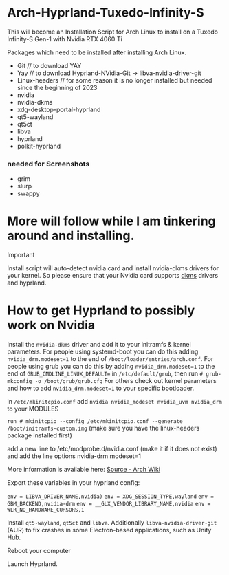 # Arch-Hyprland-Tuxedo-Infinity-S
This will become an Installation Script for Arch Linux to install on a Tuxedo Infinity-S Gen-1 with Nvidia RTX 4060 Ti


Packages which need to be installed after installing Arch Linux.

- Git // to download YAY
- Yay // to download Hyprland-NVidia-Git -> libva-nvidia-driver-git
- Linux-headers // for some reason it is no longer installed but needed since the beginning of 2023
- nvidia
- nvidia-dkms
- xdg-desktop-portal-hyprland
- qt5-wayland
- qt5ct
- libva
- hyprland
- polkit-hyprland
### needed for Screenshots
- grim
- slurp
- swappy

# More will follow while I am tinkering around and installing.
> [!IMPORTANT]
> Install script will auto-detect nvidia card and install nvidia-dkms drivers for your kernel.
> So please ensure that your Nvidia card supports [dkms](https://wiki.archlinux.org/title/NVIDIA) drivers and hyprland.

# How to get Hyprland to possibly work on Nvidia
Install the `nvidia-dkms` driver and add it to your initramfs & kernel parameters.
For people using systemd-boot you can do this adding `nvidia_drm.modeset=1` to the end of `/boot/loader/entries/arch.conf`. For people using grub you can do this by adding `nvidia_drm.modeset=1` to the end of `GRUB_CMDLINE_LINUX_DEFAULT=` in `/etc/default/grub`, then run `# grub-mkconfig -o /boot/grub/grub.cfg` For others check out kernel parameters and how to add `nvidia_drm.modeset=1` to your specific bootloader.

in `/etc/mkinitcpio.conf` add `nvidia nvidia_modeset nvidia_uvm nvidia_drm` to your MODULES

`run # mkinitcpio --config /etc/mkinitcpio.conf --generate /boot/initramfs-custom.img` (make sure you have the linux-headers package installed first)

add a new line to /etc/modprobe.d/nvidia.conf (make it if it does not exist) and add the line options nvidia-drm modeset=1

More information is available here: [Source - Arch Wiki](https://wiki.archlinux.org/title/NVIDIA#DRM_kernel_mode_setting)

Export these variables in your hyprland config:

`env = LIBVA_DRIVER_NAME,nvidia)`
`env = XDG_SESSION_TYPE,wayland`
`env = GBM_BACKEND,nvidia-drm`
`env = __GLX_VENDOR_LIBRARY_NAME,nvidia`
`env = WLR_NO_HARDWARE_CURSORS,1`

Install `qt5-wayland`, `qt5ct` and `libva`. Additionally `libva-nvidia-driver-git` (AUR) to fix crashes in some Electron-based applications, such as Unity Hub.

Reboot your computer

Launch Hyprland.

